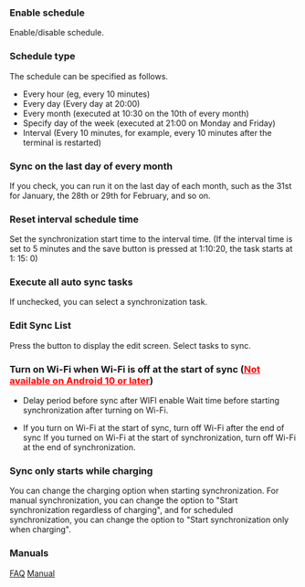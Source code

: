 ### Enable schedule

Enable/disable schedule.

### Schedule type

The schedule can be specified as follows.

- Every hour (eg, every 10 minutes)
- Every day (Every day at 20:00)
- Every month (executed at 10:30 on the 10th of every month)
- Specify day of the week (executed at 21:00 on Monday and Friday)
- Interval (Every 10 minutes, for example, every 10 minutes after the terminal is restarted)

### Sync on the last day of every month

If you check, you can run it on the last day of each month, such as the 31st for January, the 28th or 29th for February, and so on.

### Reset interval schedule time

Set the synchronization start time to the interval time. (If the interval time is set to 5 minutes and the save button is pressed at 1:10:20, the task starts at 1: 15: 0)

### Execute all auto sync tasks

If unchecked, you can select a synchronization task.

### Edit Sync List
Press the button to display the edit screen. Select tasks to sync.

### Turn on Wi-Fi when Wi-Fi is off at the start of sync (<span style="color: red; "><u>Not available on Android 10 or later</u></span>)

- Delay period before sync after WIFI enable 
Wait time before starting synchronization after turning on Wi-Fi.

- If you turn on Wi-Fi at the start of sync, turn off Wi-Fi after the end of sync
If you turned on Wi-Fi at the start of synchronization, turn off Wi-Fi at the end of synchronization.

### Sync only starts while charging

You can change the charging option when starting synchronization. For manual synchronization, you can change the option to "Start synchronization regardless of charging", and for scheduled synchronization, you can change the option to "Start synchronization only when charging".

### Manuals
[FAQ](https://sentaroh.github.io/Documents/SMBSync2/SMBSync2_FAQ_EN.htm)
[Manual](https://sentaroh.github.io/Documents/SMBSync2/SMBSync2_Desc_EN.htm) 
